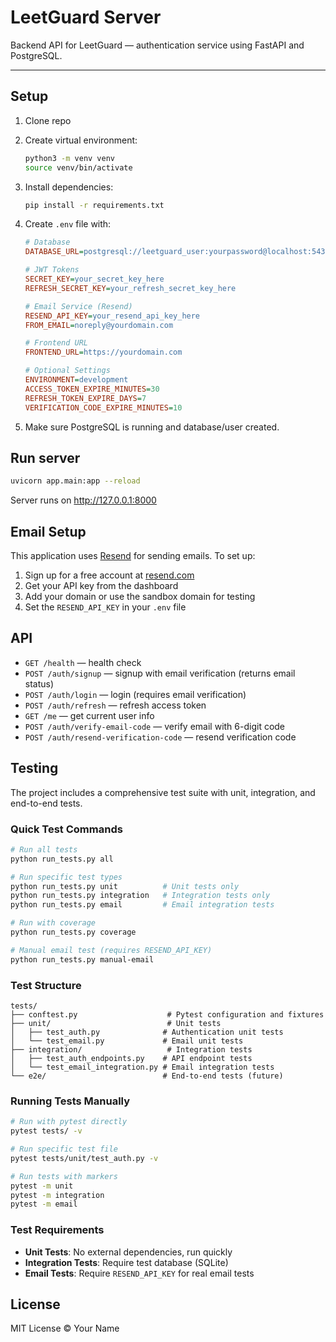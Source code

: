 # LeetGuard Server

Backend API for LeetGuard — authentication service using FastAPI and PostgreSQL.

---

## Setup

1. Clone repo
2. Create virtual environment:
   ```bash
   python3 -m venv venv
   source venv/bin/activate
   ```
3. Install dependencies:
   ```bash
   pip install -r requirements.txt
   ```
4. Create `.env` file with:

   ```ini
   # Database
   DATABASE_URL=postgresql://leetguard_user:yourpassword@localhost:5432/leetguard

   # JWT Tokens
   SECRET_KEY=your_secret_key_here
   REFRESH_SECRET_KEY=your_refresh_secret_key_here

   # Email Service (Resend)
   RESEND_API_KEY=your_resend_api_key_here
   FROM_EMAIL=noreply@yourdomain.com

   # Frontend URL
   FRONTEND_URL=https://yourdomain.com

   # Optional Settings
   ENVIRONMENT=development
   ACCESS_TOKEN_EXPIRE_MINUTES=30
   REFRESH_TOKEN_EXPIRE_DAYS=7
   VERIFICATION_CODE_EXPIRE_MINUTES=10
   ```

5. Make sure PostgreSQL is running and database/user created.

## Run server

```bash
uvicorn app.main:app --reload
```

Server runs on http://127.0.0.1:8000

## Email Setup

This application uses [Resend](https://resend.com) for sending emails. To set up:

1. Sign up for a free account at [resend.com](https://resend.com)
2. Get your API key from the dashboard
3. Add your domain or use the sandbox domain for testing
4. Set the `RESEND_API_KEY` in your `.env` file

## API

- `GET /health` — health check
- `POST /auth/signup` — signup with email verification (returns email status)
- `POST /auth/login` — login (requires email verification)
- `POST /auth/refresh` — refresh access token
- `GET /me` — get current user info
- `POST /auth/verify-email-code` — verify email with 6-digit code
- `POST /auth/resend-verification-code` — resend verification code

## Testing

The project includes a comprehensive test suite with unit, integration, and end-to-end tests.

### Quick Test Commands

```bash
# Run all tests
python run_tests.py all

# Run specific test types
python run_tests.py unit          # Unit tests only
python run_tests.py integration   # Integration tests only
python run_tests.py email         # Email integration tests

# Run with coverage
python run_tests.py coverage

# Manual email test (requires RESEND_API_KEY)
python run_tests.py manual-email
```

### Test Structure

```
tests/
├── conftest.py                    # Pytest configuration and fixtures
├── unit/                          # Unit tests
│   ├── test_auth.py              # Authentication unit tests
│   └── test_email.py             # Email unit tests
├── integration/                   # Integration tests
│   ├── test_auth_endpoints.py    # API endpoint tests
│   └── test_email_integration.py # Email integration tests
└── e2e/                          # End-to-end tests (future)
```

### Running Tests Manually

```bash
# Run with pytest directly
pytest tests/ -v

# Run specific test file
pytest tests/unit/test_auth.py -v

# Run tests with markers
pytest -m unit
pytest -m integration
pytest -m email
```

### Test Requirements

- **Unit Tests**: No external dependencies, run quickly
- **Integration Tests**: Require test database (SQLite)
- **Email Tests**: Require `RESEND_API_KEY` for real email tests

## License

MIT License © Your Name
